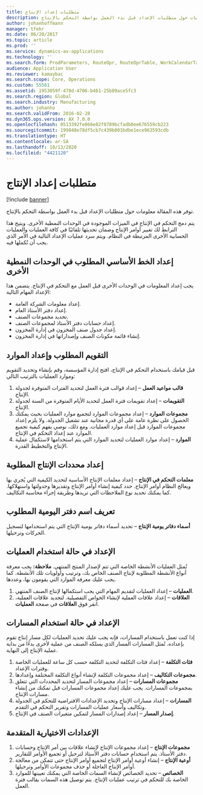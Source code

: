 ```yaml
---
title: متطلبات إعداد الإنتاج
description: توفر هذه المقالة معلومات حول متطلبات الإعداد قبل بدء العمل بواسطة التحكم بالإنتاج‬.
author: johanhoffmann
manager: tfehr
ms.date: 06/20/2017
ms.topic: article
ms.prod: ''
ms.service: dynamics-ax-applications
ms.technology: ''
ms.search.form: ProdParameters, RouteOpr, RouteOprTable, WorkCalendarTable, WorkTimeTable, WrkCtrTable
audience: Application User
ms.reviewer: kamaybac
ms.search.scope: Core, Operations
ms.custom: 55561
ms.assetid: 1953059f-478d-4706-b461-25b89ace5fc3
ms.search.region: Global
ms.search.industry: Manufacturing
ms.author: johanho
ms.search.validFrom: 2016-02-28
ms.dyn365.ops.version: AX 7.0.0
ms.openlocfilehash: 0513392fe066e02f0789bcfadb0ee676559cb223
ms.sourcegitcommit: 199848e78df5cb7c439b001bdbe1ece963593cdb
ms.translationtype: HT
ms.contentlocale: ar-SA
ms.lasthandoff: 10/13/2020
ms.locfileid: "4421120"
---
```

# <a name="production-setup-requirements"></a>متطلبات إعداد الإنتاج

[!include [banner](../includes/banner.md)]

توفر هذه المقالة معلومات حول متطلبات الإعداد قبل بدء العمل بواسطة التحكم بالإنتاج‬. 

يتم دمج التحكم في الإنتاج في الميزات الموجودة في الوحدات النمطية الأخرى. ويتيح هذا الترابط لك تغيير أوامر الإنتاج وضمان تحديثها تلقائيًا في كافة العمليات والعمليات الحسابية الأخرى المرتبطة في النظام. ويتم سرد عمليات الإعداد التالية في الأمر الذي يجب أن تُكملها فيه.

## <a name="required-baseline-setup-in-other-modules"></a>إعداد الخط الأساسي المطلوب في الوحدات النمطية الأخرى
يجب إعداد المعلومات في الوحدات الأخرى قبل العمل مع التحكم في الإنتاج. يتضمن هذا الإعداد المهام التالية:

-   إعداد معلومات الشركة العامة.
-   إعداد دفتر الأستاذ العام.
-   تحديد مجموعات الصنف.
-   إعداد حسابات دفتر الأستاذ لمجموعات الصنف.
-   إعداد جدول صنف المخزون في إدارة المخزون.
-   إنشاء قائمة مكونات الصنف وإصداراتها في إدارة المخزون.

## <a name="required-calendar-and-resource-setup"></a>التقويم المطلوب وإعداد الموارد
قبل قيامك باستخدام التحكم في الإنتاج، افتح إدارة المؤسسة، وقم بإنشاء وتحديد التقويم وموارد العمليات بالترتيب التالي:

1.  **قالب مواعيد العمل** – إعداد قوالب فترة العمل لتحديد الفترات المتوفرة لجدولة الإنتاج.
2.  **التقويمات** – إعداد تقويمات فترة العمل لتحديد الأيام المتوفرة من السنة لجدولة الإنتاج.
3.  **مجموعات الموارد** – إعداد مجموعات الموارد لتجميع موارد العمليات بحيث يمكنك الحصول على نظرة عامة على أي قدرة مجانية عند تشغيل الجدولة. ولا يلزم إعداد مجموعات الموارد قبل إعداد موارد العمليات. ومع ذلك، نوصي بفهم كيفية تجميع الموارد عند إعداد التحكم في الإنتاج.
4.  **الموارد** – إعداد موارد العمليات لتحديد الموارد التي يتم استخدامها لاستكمال عملية الإنتاج والتخطيط القدرة.

## <a name="required-production-parameters-setup"></a>إعداد محددات الإنتاج المطلوبة
**معلمات التحكم في الإنتاج** – إعداد معلمات الإنتاج الأساسية لتحديد الكيفية التي يُجري بها ويعالج النظام أوامر الإنتاج. حدد كيفية إنشاء أوامر الإنتاج وتقديرها وجدولتها واستهلاكها. كما يمكنك تحديد نوع الملاحظات التي تريدها وطريقة إجراء محاسبة التكاليف.

## <a name="required-journal-name-identification"></a>تعريف اسم دفتر اليومية المطلوب
**أسماء دفاتر يومية الإنتاج** – تحديد أسماء دفاتر يومية الإنتاج التي يتم استخدامها لتسجيل الحركات وترحيلها.

## <a name="setup-if-you-use-operations"></a>الإعداد في حالة استخدام العمليات
تُمثل العمليات الأنشطة الخاصة التي تتم لإصدار المنتج المنتهي. **ملاحظة:** يجب معرفة أنواع الأنشطة المطلوبة لإنتاج الصنف الخاص بك، وترتيب وأولويات تلك الأنشطة. كما يجب عليك معرفة الموارد التي يقومون بها، وعددها.

1.  **العمليات** – إعداد العمليات لتقديم المهام التي يجب استكمالها لإنتاج الصنف المنتهي.
2.  **العلاقات** – إعداد علاقات العملية لإنشاء الخواص التفصيلية. لتحديد علاقات العملية، انقر فوق **العلاقات** في صفحة **العمليات**.

## <a name="setup-if-you-use-routes"></a>الإعداد في حالة استخدام المسارات
إذا كنت تعمل باستخدام المسارات، فإنه يجب عليك تحديد العمليات لكل مسار إنتاج تقوم بإعداده. تُمثل المسارات المسار الذي يسلكه الصنف من عملية لأخرى بدءًا من بداية عملية الإنتاج إلى النهاية.

1.  **فئات التكلفة** – إعداد فئات التكلفة لتحديد التكلفة حسب كل ساعة للعمليات الخاصة وفترات الإعداد.
2.  **مجموعات التكاليف** – إعداد مجموعات التكلفة لإنشاء أنواع التكلفة المختلفة وإعدادها.
3.  **مجموعات المسارات** – إعداد مجموعات المسار لتحديد المحددات التي تتعلق بمجموعات المسارات. يجب عليك إعداد مجموعات المسارات قبل تمكنك من إنشاء مسارات الإنتاج.
4.  **المسارات** – إعداد مسارات الإنتاج وتحديد الإعدادات الافتراضية للتحكم في الجدولة وتكاليف وأسعار عمليات المسارات وتقرير التحكم في التقدم.
5.  **إصدار المسار** – إعداد إصدارات المسار لتمكين متغيرات الصنف في الإنتاج.

## <a name="optional-advanced-settings"></a>الإعدادات الاختيارية المتقدمة
1.  **مجموعات الإنتاج** – إعداد مجموعات الإنتاج لإنشاء علاقات بين أمر الإنتاج وحسابات دفتر الأستاذ. يتم استخدام حسابات دفتر الأستاذ لترحيل أو تجميع الأوامر للتقارير.
2.  **أوعية الإنتاج** – إنشاء أوعية أوامر الإنتاج لتجميع أوامر الإنتاج حتى تتمكن من معالجة أوامر الإنتاج العاجلة أو حذف مجموعات الأوامر وترحيلها.
3.  **الخصائص** – تحديد الخصائص لإنشاء السمات الخاصة التي يمكنك تعيينها للموارد الخاصة بك للتحكم في ترتيب عمليات الإنتاج. يتم توصيل هذه السمات بقالب فترة العمل.




